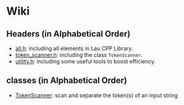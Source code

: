 # Wiki

## Headers (in Alphabetical Order)
- [all.h](wiki/all_en.md): including all elements in Lau CPP Library.
- [token_scanner.h](wiki/token_scanner_en.md): including the class `TokenScanner`.
- [utility.h](wiki/utility_en.md): including some useful tools to boost efficiency.

## classes (in Alphabetical Order)
- [TokenScanner](wiki/token_scanner_en.md): scan and separate the token(s) of an input string